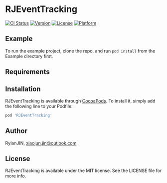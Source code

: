 # RJEventTracking

[![CI Status](https://img.shields.io/travis/RylanJIN/RJEventTracking.svg?style=flat)](https://travis-ci.org/RylanJIN/RJEventTracking)
[![Version](https://img.shields.io/cocoapods/v/RJEventTracking.svg?style=flat)](https://cocoapods.org/pods/RJEventTracking)
[![License](https://img.shields.io/cocoapods/l/RJEventTracking.svg?style=flat)](https://cocoapods.org/pods/RJEventTracking)
[![Platform](https://img.shields.io/cocoapods/p/RJEventTracking.svg?style=flat)](https://cocoapods.org/pods/RJEventTracking)

## Example

To run the example project, clone the repo, and run `pod install` from the Example directory first.

## Requirements

## Installation

RJEventTracking is available through [CocoaPods](https://cocoapods.org). To install
it, simply add the following line to your Podfile:

```ruby
pod 'RJEventTracking'
```

## Author

RylanJIN, xiaojun.jin@outlook.com

## License

RJEventTracking is available under the MIT license. See the LICENSE file for more info.
